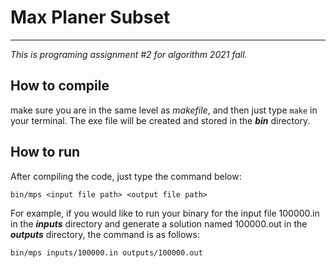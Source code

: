 # Max Planer Subset 
---
*This is programing assignment #2 for algorithm 2021 fall.*

## How to compile
make sure you are in the same level as *makefile*, and then just type `make` in your terminal. The exe file will be created and stored in the ***bin*** directory.

## How to run
After compiling the code, just type the command below:
```
bin/mps <input file path> <output file path>
```
For example, if you would like to run your binary for the input file 100000.in in the ***inputs*** directory and generate a solution named 100000.out in the ***outputs*** directory, the command is as follows:
```
bin/mps inputs/100000.in outputs/100000.out
```